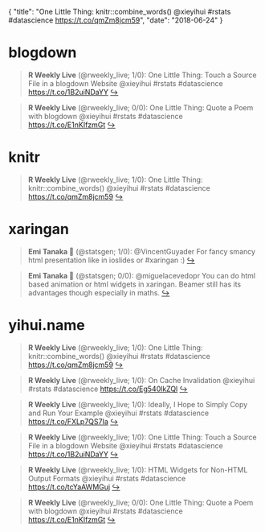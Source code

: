 {
  "title": "One Little Thing: knitr::combine_words() @xieyihui #rstats #datascience https://t.co/qmZm8jcm59",
  "date": "2018-06-24"
}

# blogdown

> **R Weekly Live** (@rweekly_live; 1/0): One Little Thing: Touch a Source File in a blogdown Website @xieyihui #rstats #datascience https://t.co/1B2uiNDaYY  [&#8618;](https://twitter.com/xieyihui/status/1010590338476437504)

<!-- -->


> **R Weekly Live** (@rweekly_live; 0/0): One Little Thing: Quote a Poem with blogdown @xieyihui #rstats #datascience https://t.co/E1nKIfzmGt  [&#8618;](https://twitter.com/xieyihui/status/1010590337822179333)

<!-- -->


# knitr

> **R Weekly Live** (@rweekly_live; 1/0): One Little Thing: knitr::combine_words() @xieyihui #rstats #datascience https://t.co/qmZm8jcm59  [&#8618;](https://twitter.com/xieyihui/status/1010590342159056896)

<!-- -->


# xaringan

> **Emi Tanaka 🌾** (@statsgen; 1/0): @VincentGuyader For fancy smancy html presentation like in ioslides or #xaringan :)  [&#8618;](https://twitter.com/xieyihui/status/1010636317380579329)

<!-- -->


> **Emi Tanaka 🌾** (@statsgen; 0/0): @miguelacevedopr You can do html based animation or html widgets in xaringan. Beamer still has its advantages though especially in maths.  [&#8618;](https://twitter.com/xieyihui/status/1010640586808782848)

<!-- -->


# yihui.name

> **R Weekly Live** (@rweekly_live; 1/0): One Little Thing: knitr::combine_words() @xieyihui #rstats #datascience https://t.co/qmZm8jcm59  [&#8618;](https://twitter.com/xieyihui/status/1010590342159056896)

<!-- -->


> **R Weekly Live** (@rweekly_live; 1/0): On Cache Invalidation @xieyihui #rstats #datascience https://t.co/Eg540lkZQl  [&#8618;](https://twitter.com/xieyihui/status/1010590341529939968)

<!-- -->


> **R Weekly Live** (@rweekly_live; 1/0): Ideally, I Hope to Simply Copy and Run Your Example @xieyihui #rstats #datascience https://t.co/FXLp7QS7Ia  [&#8618;](https://twitter.com/xieyihui/status/1010590340795908096)

<!-- -->


> **R Weekly Live** (@rweekly_live; 1/0): One Little Thing: Touch a Source File in a blogdown Website @xieyihui #rstats #datascience https://t.co/1B2uiNDaYY  [&#8618;](https://twitter.com/xieyihui/status/1010590338476437504)

<!-- -->


> **R Weekly Live** (@rweekly_live; 1/0): HTML Widgets for Non-HTML Output Formats @xieyihui #rstats #datascience https://t.co/tcYaAWMGuj  [&#8618;](https://twitter.com/xieyihui/status/1010590337155227648)

<!-- -->


> **R Weekly Live** (@rweekly_live; 0/0): One Little Thing: Quote a Poem with blogdown @xieyihui #rstats #datascience https://t.co/E1nKIfzmGt  [&#8618;](https://twitter.com/xieyihui/status/1010590337822179333)

<!-- -->


